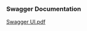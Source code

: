 ### Swagger Documentation
[Swagger UI.pdf](https://github.com/user-attachments/files/17782186/Swagger.UI.pdf)

